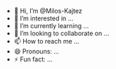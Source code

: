 - 👋 Hi, I’m @Milos-Kajtez
- 👀 I’m interested in ...
- 🌱 I’m currently learning ...
- 💞️ I’m looking to collaborate on ...
- 📫 How to reach me ...
- 😄 Pronouns: ...
- ⚡ Fun fact: ...

<!---
Milos-Kajtez/Milos-Kajtez is a ✨ special ✨ repository because its `README.md` (this file) appears on your GitHub profile.
You can click the Preview link to take a look at your changes.
--->

